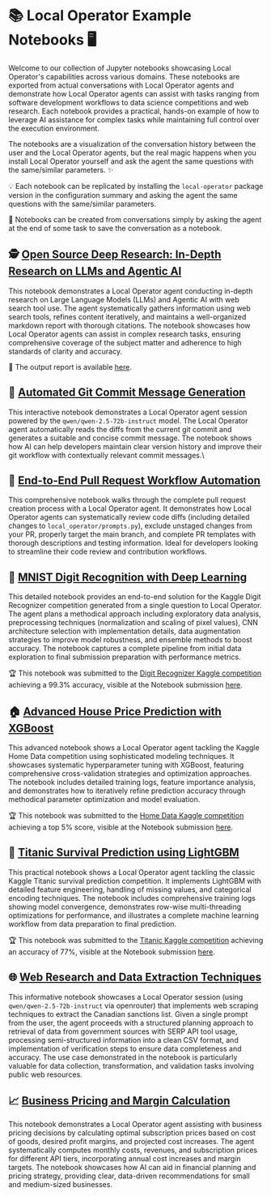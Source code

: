 # 📚 Local Operator Example Notebooks 🖥️

Welcome to our collection of Jupyter notebooks showcasing Local Operator's capabilities across various domains. These notebooks are exported from actual conversations with Local Operator agents and demonstrate how Local Operator agents can assist with tasks ranging from software development workflows to data science competitions and web research. Each notebook provides a practical, hands-on example of how to leverage AI assistance for complex tasks while maintaining full control over the execution environment.

The notebooks are a visualization of the conversation history between the user and the Local Operator agents, but the real magic happens when you install Local Operator yourself and ask the agent the same questions with the same/similar parameters. ✨

💡 Each notebook can be replicated by installing the `local-operator` package version in the configuration summary and asking the agent the same questions with the same/similar parameters.

📝 Notebooks can be created from conversations simply by asking the agent at the end of some task to save the conversation as a notebook.

## 🕵️ [Open Source Deep Research: In-Depth Research on LLMs and Agentic AI](deep_research_agentic_ai.ipynb)

This notebook demonstrates a Local Operator agent conducting in-depth research on Large Language Models (LLMs) and Agentic AI with web search tool use. The agent systematically gathers information using web search tools, refines content iteratively, and maintains a well-organized markdown report with thorough citations. The notebook showcases how Local Operator agents can assist in complex research tasks, ensuring comprehensive coverage of the subject matter and adherence to high standards of clarity and accuracy.

📝 The output report is available [here](deep_research_agentic_ai_report.md).

## 🔄 [Automated Git Commit Message Generation](github_commit.ipynb)

This interactive notebook demonstrates a Local Operator agent session powered by the `qwen/qwen-2.5-72b-instruct` model. The Local Operator agent automatically reads the diffs from the current git commit and generates a suitable and concise commit message. The notebook shows how AI can help developers maintain clear version history and improve their git workflow with contextually relevant commit messages.\

## 🔀 [End-to-End Pull Request Workflow Automation](github_pr.ipynb)

This comprehensive notebook walks through the complete pull request creation process with a Local Operator agent. It demonstrates how Local Operator agents can systematically review code diffs (including detailed changes to `local_operator/prompts.py`), exclude unstaged changes from your PR, properly target the main branch, and complete PR templates with thorough descriptions and testing information. Ideal for developers looking to streamline their code review and contribution workflows.

## 🔢 [MNIST Digit Recognition with Deep Learning](kaggle_digit_recognizer.ipynb)

This detailed notebook provides an end-to-end solution for the Kaggle Digit Recognizer competition generated from a single question to Local Operator. The agent plans a methodical approach including exploratory data analysis, preprocessing techniques (normalization and scaling of pixel values), CNN architecture selection with implementation details, data augmentation strategies to improve model robustness, and ensemble methods to boost accuracy. The notebook captures a complete pipeline from initial data exploration to final submission preparation with performance metrics.

🏆 This notebook was submitted to the [Digit Recognizer Kaggle competition](https://www.kaggle.com/competitions/digit-recognizer) achieving a 99.3% accuracy, visible at the Notebook submission [here](https://www.kaggle.com/code/damianvtran/local-operator-mnist-digits-auto-ml-99-3).

## 🏠 [Advanced House Price Prediction with XGBoost](kaggle_home_data_competition.ipynb)

This advanced notebook shows a Local Operator agent tackling the Kaggle Home Data competition using sophisticated modeling techniques. It showcases systematic hyperparameter tuning with XGBoost, featuring comprehensive cross-validation strategies and optimization approaches. The notebook includes detailed training logs, feature importance analysis, and demonstrates how to iteratively refine prediction accuracy through methodical parameter optimization and model evaluation.

🏆 This notebook was submitted to the [Home Data Kaggle competition](https://www.kaggle.com/competitions/home-data-for-ml-course/overview) achieving a top 5% score, visible at the Notebook submission [here](https://www.kaggle.com/code/damianvtran/local-operator-housing-prices-automl-top-5).

## 🚢 [Titanic Survival Prediction using LightGBM](kaggle_titanic_competition.ipynb)

This practical notebook shows a Local Operator agent tackling the classic Kaggle Titanic survival prediction competition. It implements LightGBM with detailed feature engineering, handling of missing values, and categorical encoding techniques. The notebook includes comprehensive training logs showing model convergence, demonstrates row-wise multi-threading optimizations for performance, and illustrates a complete machine learning workflow from data preparation to final prediction.

🏆 This notebook was submitted to the [Titanic Kaggle competition](https://www.kaggle.com/competitions/titanic) achieving an accuracy of 77%, visible at the Notebook submission [here](https://www.kaggle.com/code/damianvtran/local-operator-titanic-survivors-auto-ml).

## 🌐 [Web Research and Data Extraction Techniques](web_research_scraping.ipynb)

This informative notebook showcases a Local Operator session (using `qwen/qwen-2.5-72b-instruct` via openrouter) that implements web scraping techniques to extract the Canadian sanctions list. Given a single prompt from the user, the agent proceeds with a structured planning approach to retrieval of data from government sources with SERP API tool usage, processing semi-structured information into a clean CSV format, and implementation of verification steps to ensure data completeness and accuracy. The use case demonstrated in the notebook is particularly valuable for data collection, transformation, and validation tasks involving public web resources.

## 📈 [Business Pricing and Margin Calculation](business_pricing_margin.ipynb)

This notebook demonstrates a Local Operator agent assisting with business pricing decisions by calculating optimal subscription prices based on cost of goods, desired profit margins, and projected cost increases. The agent systematically computes monthly costs, revenues, and subscription prices for different API tiers, incorporating annual cost increases and margin targets. The notebook showcases how AI can aid in financial planning and pricing strategy, providing clear, data-driven recommendations for small and medium-sized businesses.
